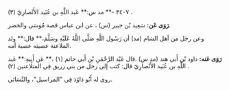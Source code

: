٣٤٠٧ -** مد س:** عَبد اللَّهِ بن عُبَيد الأَنْصارِيّ (٣) .

**رَوَى عَن:** سَعِيد بْن جبير (س) ، عن ابن عباس قصة مُوسَى والخضر.

وعن رجل من أهل الشام (مد) أن رَسُول اللَّهِ صَلَّى اللَّهُ عَلَيْهِ وسَلَّمَ،** قال:** ولد الملاعنة عصبته عصبة أمه.

**رَوَى عَنه:** داود بْن أَبي هند (مد س) .قال عَبْد الرَّحْمَنِ بْن أَبي حاتم (١) ،** عَن أَبِيهِ:** عَبد اللَّهِ بن عُبَيد الأَنْصارِيّ قال: كتب إلي رجل من بني زريق فِي المتلاعنين (٢) .

روى له أَبُو دَاوُدَ فِي "المراسيل"، والنَّسَائي.